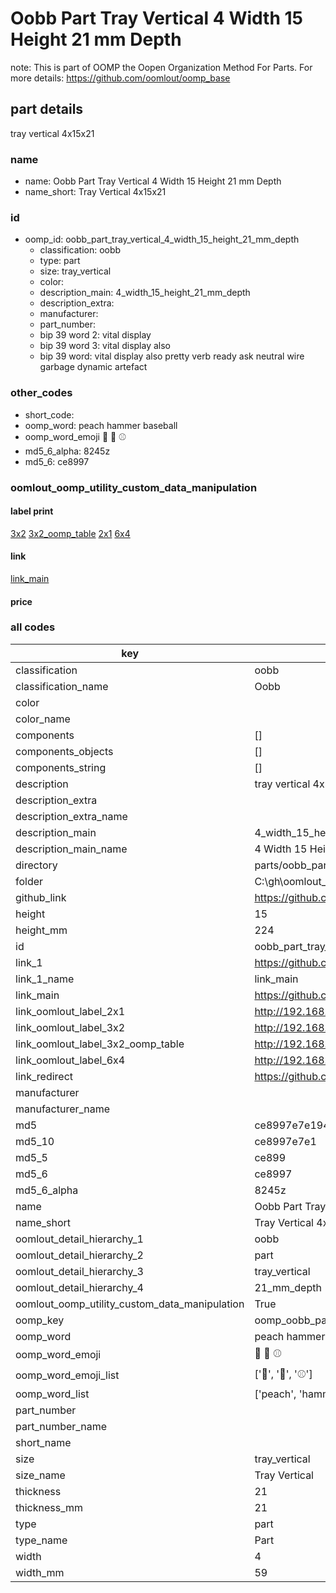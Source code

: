 # Oobb Part Tray Vertical 4 Width 15 Height 21 mm Depth  

note: This is part of OOMP the Oopen Organization Method For Parts. For more details: https://github.com/oomlout/oomp_base

##  part details
  



tray vertical 4x15x21



### name
* name: Oobb Part Tray Vertical 4 Width 15 Height 21 mm Depth
* name_short: Tray Vertical 4x15x21 
### id
* oomp_id: oobb_part_tray_vertical_4_width_15_height_21_mm_depth
  * classification: oobb
  * type: part
  * size: tray_vertical
  * color: 
  * description_main: 4_width_15_height_21_mm_depth
  * description_extra: 
  * manufacturer: 
  * part_number: 
  * bip 39 word 2: vital display
  * bip 39 word 3: vital display also
  * bip 39 word: vital display also pretty verb ready ask neutral wire garbage dynamic artefact

### other_codes
* short_code: 
* oomp_word: peach hammer baseball
* oomp_word_emoji :peach: :hammer: :baseball:
* md5_6_alpha: 8245z
* md5_6: ce8997






### oomlout_oomp_utility_custom_data_manipulation
#### label print
[3x2](http://192.168.1.245:1112/?label=oomp%208245z)
[3x2_oomp_table](http://192.168.1.108:1112/?label=oomp%208245z)
[2x1](http://192.168.1.242:1112/?label=oomp%208245z)
[6x4](http://192.168.1.55:1112/?label=oomp%208245z)    

#### link

[link_main](https://github.com/oomlout/oomlout_oobb_version_4_generated_parts/tree/main/navigation_oomp/oobb/part/tray_vertical/4_width_15_height_21_mm_depth/part)                              

#### price







### all codes 
| key | value |  
| --- | --- |  
| classification | oobb |  
| classification_name | Oobb |  
| color |  |  
| color_name |  |  
| components | [] |  
| components_objects | [] |  
| components_string | [] |  
| description | tray vertical 4x15x21 |  
| description_extra |  |  
| description_extra_name |  |  
| description_main | 4_width_15_height_21_mm_depth |  
| description_main_name | 4 Width 15 Height 21 mm Depth |  
| directory | parts/oobb_part_tray_vertical_4_width_15_height_21_mm_depth |  
| folder | C:\gh\oomlout_oobb_version_4_generated_parts\parts\oobb_part_tray_vertical_4_width_15_height_21_mm_depth |  
| github_link | https://github.com/oomlout/oomlout_oomp_part_src/tree/main/parts/oobb_part_tray_vertical_4_width_15_height_21_mm_depth |  
| height | 15 |  
| height_mm | 224 |  
| id | oobb_part_tray_vertical_4_width_15_height_21_mm_depth |  
| link_1 | https://github.com/oomlout/oomlout_oobb_version_4_generated_parts/tree/main/navigation_oomp/oobb/part/tray_vertical/4_width_15_height_21_mm_depth/part |  
| link_1_name | link_main |  
| link_main | https://github.com/oomlout/oomlout_oobb_version_4_generated_parts/tree/main/navigation_oomp/oobb/part/tray_vertical/4_width_15_height_21_mm_depth/part |  
| link_oomlout_label_2x1 | http://192.168.1.242:1112/?label=oomp%208245z |  
| link_oomlout_label_3x2 | http://192.168.1.245:1112/?label=oomp%208245z |  
| link_oomlout_label_3x2_oomp_table | http://192.168.1.108:1112/?label=oomp%208245z |  
| link_oomlout_label_6x4 | http://192.168.1.55:1112/?label=oomp%208245z |  
| link_redirect | https://github.com/oomlout/oomlout_oobb_version_4_generated_parts/tree/main/parts/oobb_tray_vertical_04_15_21 |  
| manufacturer |  |  
| manufacturer_name |  |  
| md5 | ce8997e7e194e1aacb794aa20e8fe7a8 |  
| md5_10 | ce8997e7e1 |  
| md5_5 | ce899 |  
| md5_6 | ce8997 |  
| md5_6_alpha | 8245z |  
| name | Oobb Part Tray Vertical 4 Width 15 Height 21 mm Depth |  
| name_short | Tray Vertical 4x15x21  |  
| oomlout_detail_hierarchy_1 | oobb |  
| oomlout_detail_hierarchy_2 | part |  
| oomlout_detail_hierarchy_3 | tray_vertical |  
| oomlout_detail_hierarchy_4 | 21_mm_depth |  
| oomlout_oomp_utility_custom_data_manipulation | True |  
| oomp_key | oomp_oobb_part_tray_vertical_4_width_15_height_21_mm_depth |  
| oomp_word | peach hammer baseball |  
| oomp_word_emoji | :peach: :hammer: :baseball: |  
| oomp_word_emoji_list | [':peach:', ':hammer:', ':baseball:'] |  
| oomp_word_list | ['peach', 'hammer', 'baseball'] |  
| part_number |  |  
| part_number_name |  |  
| short_name |  |  
| size | tray_vertical |  
| size_name | Tray Vertical |  
| thickness | 21 |  
| thickness_mm | 21 |  
| type | part |  
| type_name | Part |  
| width | 4 |  
| width_mm | 59 |  
